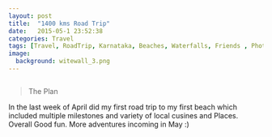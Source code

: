 ```yaml
---
layout: post
title:  "1400 kms Road Trip"
date:   2015-05-1 23:52:38
categories: Travel
tags: [Travel, RoadTrip, Karnataka, Beaches, Waterfalls, Friends , Photoblog, WeekendDiaries]
image:
  background: witewall_3.png
---
```

<img src="http://i.imgur.com/QbRbdj3.png" alt="">

>The Plan

In the last week of April did my first road trip to my first beach which included multiple milestones and variety of local cusines and Places. Overall Good fun. More adventures incoming in May :)

<img src="http://i.imgur.com/xru78lF.jpg" alt="">
